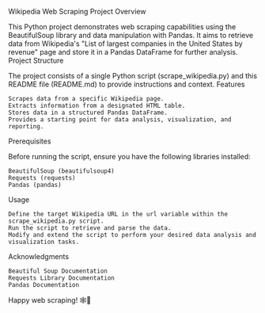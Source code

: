 Wikipedia Web Scraping Project
Overview

This Python project demonstrates web scraping capabilities using the BeautifulSoup library and data manipulation with Pandas. It aims to retrieve data from Wikipedia's "List of largest companies in the United States by revenue" page and store it in a Pandas DataFrame for further analysis.
Project Structure

The project consists of a single Python script (scrape_wikipedia.py) and this README file (README.md) to provide instructions and context.
Features

    Scrapes data from a specific Wikipedia page.
    Extracts information from a designated HTML table.
    Stores data in a structured Pandas DataFrame.
    Provides a starting point for data analysis, visualization, and reporting.

Prerequisites

Before running the script, ensure you have the following libraries installed:

    BeautifulSoup (beautifulsoup4)
    Requests (requests)
    Pandas (pandas)

Usage

    Define the target Wikipedia URL in the url variable within the scrape_wikipedia.py script.
    Run the script to retrieve and parse the data.
    Modify and extend the script to perform your desired data analysis and visualization tasks.

Acknowledgments

    Beautiful Soup Documentation
    Requests Library Documentation
    Pandas Documentation

Happy web scraping! 🕸️🐍
    
